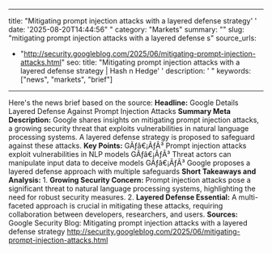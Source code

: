 ﻿---

title: "Mitigating prompt injection attacks with a layered defense strategy''
date: '2025-08-20T14:44:56""
category: "Markets"
summary: ""
slug: "mitigating prompt injection attacks with a layered defense s"
source_urls:
  - "http://security.googleblog.com/2025/06/mitigating-prompt-injection-attacks.html"
seo:
  title: "Mitigating prompt injection attacks with a layered defense strategy | Hash n Hedge''
  description: '"
  keywords: ["news", "markets", "brief"]

---
Here's the news brief based on the source:  **Headline:** Google Details Layered Defense Against Prompt Injection Attacks  **Summary Meta Description:**  Google shares insights on mitigating prompt injection attacks, a growing security threat that exploits vulnerabilities in natural language processing systems. A layered defense strategy is proposed to safeguard against these attacks.  **Key Points:**  GÃƒâ€¡ÃƒÂ³ Prompt injection attacks exploit vulnerabilities in NLP models GÃƒâ€¡ÃƒÂ³ Threat actors can manipulate input data to deceive models GÃƒâ€¡ÃƒÂ³ Google proposes a layered defense approach with multiple safeguards  **Short Takeaways and Analysis:**  1. **Growing Security Concern:** Prompt injection attacks pose a significant threat to natural language processing systems, highlighting the need for robust security measures. 2. **Layered Defense Essential:** A multi-faceted approach is crucial in mitigating these attacks, requiring collaboration between developers, researchers, and users.  **Sources:** Google Security Blog: Mitigating prompt injection attacks with a layered defense strategy http://security.googleblog.com/2025/06/mitigating-prompt-injection-attacks.html 
